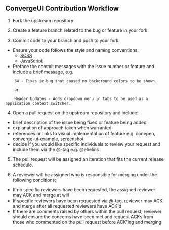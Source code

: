 ## ConvergeUI Contribution Workflow

1. Fork the upstream repository

2. Create a feature branch related to the bug or feature in your fork

3. Commit code to your branch and push to your fork
 * Ensure your code follows the style and naming conventions:
   * [SCSS](http://docs.convergeui.org/en/latest/resources/stylesheets.html#scss-code-conventions)
   * [JavaScript](http://docs.convergeui.org/en/latest/resources/javascript.html#project-javascript-code-conventions)
 * Preface the commit messages with the issue number or feature and include a brief message, e.g.
````
	34 - Fixes ie bug that caused no background colors to be shown.

	or

	Header Updates - Adds dropdown menu in tabs to be used as a application context switcher.
````

4. Open a pull request on the upstream repository and include:
 * brief description of the issue being fixed or feature being added
 * explanation of approach taken when warranted
 * references or links to visual implementation of feature e.g. codepen, converge-ui-example, screenshot
 * decide if you would like specific individuals to review your request and include them via the @-tag e.g. @ehelms


5. The pull request will be assigned an iteration that fits the current release schedule.

6. A reviewer will be assigned who is responsible for merging under the following conditions:
 * If no specific reviewers have been requested, the assigned reviewer may ACK and merge at will
 * If specific reviewers have been requested via @-tag, reviewer may ACK and merge after all requested reviewers have ACK\'d
 * If there are comments raised by others within the pull request, reviewer should ensure the concerns have been met and request ACKs from those who commented on the pull request before ACK'ing and merging
